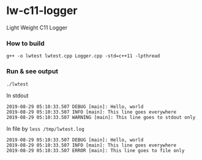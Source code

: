 # lw-c11-logger
Light Weight C11 Logger

### How to build
```
g++ -o lwtest lwtest.cpp Logger.cpp -std=c++11 -lpthread
```

### Run & see output
```
./lwtest
```

In stdout
```
2019-08-29 05:10:33.507 DEBUG [main]: Hello, world
2019-08-29 05:10:33.507 INFO [main]: This line goes everywhere
2019-08-29 05:10:33.507 WARNING [main]: This line goes to stdout only
```

In file by `less /tmp/lwtest.log`
```
2019-08-29 05:10:33.507 DEBUG [main]: Hello, world
2019-08-29 05:10:33.507 INFO [main]: This line goes everywhere
2019-08-29 05:10:33.507 ERROR [main]: This line goes to file only
```
